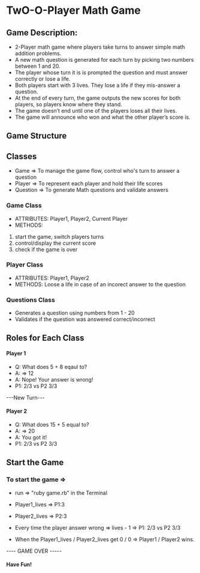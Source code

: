 # TwO-O-Player Math Game

## Game Description: 
- 2-Player math game where players take turns to answer simple math addition problems. 
- A new math question is generated for each turn by picking two numbers between 1 and 20. 
- The player whose turn it is is prompted the question and must answer correctly or lose a life.
- Both players start with 3 lives. They lose a life if they mis-answer a question.
- At the end of every turn, the game outputs the new scores for both players, so players know where they stand.
- The game doesn’t end until one of the players loses all their lives.
- The game will announce who won and what the other player’s score is.

## Game Structure

## Classes
- Game => To manage the game flow, control who's turn to answer a question
- Player => To represent each player and hold their life scores
- Question => To generate Math questions and validate answers

### Game Class
- ATTRIBUTES: Player1, Player2, Current Player
- METHODS: 
1. start the game, switch players turns 
2. control/display the current score 
3. check if the game is over

### Player Class
- ATTRIBUTES: Player1, Player2
- METHODS: Loose a life in case of an incorect answer to the question

### Questions Class
- Generates a question using numbers from 1 - 20
- Validates if the question was answered correct/incorrect

## Roles for Each Class

#### Player 1
- Q: What does 5 + 8 eqaul to?
- A: => 12
- A: Nope! Your answer is wrong! 
- P1: 2/3 vs P2 3/3

---New Turn---
#### Player 2
- Q: What does 15 + 5 equal to?
- A: => 20
- A: You got it!
- P1: 2/3 vs P2 3/3

## Start the Game

### To start the game => 
- run => "ruby game.rb" in the Terminal

- Player1_lives => P1:3
- Player2_lives => P2:3

- Every time the player answer wrong => lives - 1 =>  P1: 2/3 vs P2 3/3
- When the Player1_lives / Player2_lives get 0 / 0 => Player1 / Player2 wins.

---- GAME OVER -----

#### Have Fun!